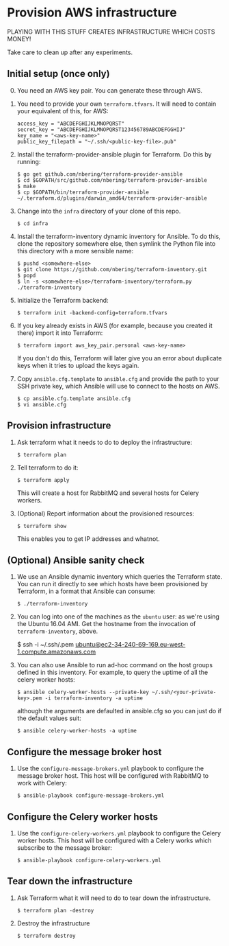 # Provision AWS infrastructure

PLAYING WITH THIS STUFF CREATES INFRASTRUCTURE WHICH COSTS MONEY!

Take care to clean up after any experiments.

## Initial setup (once only)

0. You need an AWS key pair. You can generate these through AWS.

1. You need to provide your own `terraform.tfvars`. It will need to contain
   your equivalent of this, for AWS:

       access_key = "ABCDEFGHIJKLMNOPQRST"
       secret_key = "ABCDEFGHIJKLMNOPQRST123456789ABCDEFGGHIJ"
       key_name = "<aws-key-name>"
       public_key_filepath = "~/.ssh/<public-key-file>.pub"

2. Install the terraform-provider-ansible plugin for Terraform. Do this by
   running:

       $ go get github.com/nbering/terraform-provider-ansible
       $ cd $GOPATH/src/github.com/nbering/terraform-provider-ansible
       $ make
       $ cp $GOPATH/bin/terraform-provider-ansible ~/.terraform.d/plugins/darwin_amd64/terraform-provider-ansible

3. Change into the `infra` directory of your clone of this repo.

       $ cd infra

4. Install the terraform-inventory dynamic inventory for Ansible. To do this,
   clone the repository somewhere else, then symlink the Python file into this
   directory with a more sensible name:

       $ pushd <somewhere-else>
       $ git clone https://github.com/nbering/terraform-inventory.git
       $ popd
       $ ln -s <somewhere-else>/terraform-inventory/terraform.py ./terraform-inventory

5. Initialize the Terraform backend:

       $ terraform init -backend-config=terraform.tfvars

6. If you key already exists in AWS (for example, because you created it there)
   import it into Terraform:

       $ terraform import aws_key_pair.personal <aws-key-name>

   If you don't do this, Terraform will later give you an error about
   duplicate keys when it tries to upload the keys again.

6. Copy `ansible.cfg.template` to `ansible.cfg` and provide the path to your
   SSH private key, which Ansible will use to connect to the hosts on AWS.

       $ cp ansible.cfg.template ansible.cfg
       $ vi ansible.cfg


## Provision infrastructure

1. Ask terraform what it needs to do to deploy the infrastructure:

       $ terraform plan

2. Tell terraform to do it:

       $ terraform apply

   This will create a host for RabbitMQ and several hosts for Celery workers.

3. (Optional) Report information about the provisioned resources:

       $ terraform show

   This enables you to get IP addresses and whatnot.

## (Optional) Ansible sanity check

1. We use an Ansible dynamic inventory which queries the Terraform state. You
   can run it directly to see which hosts have been provisioned by Terraform,
   in a format that Ansible can consume:

       $ ./terraform-inventory

2. You can log into one of the machines as the `ubuntu` user:
   as we're using the Ubuntu 16.04 AMI. Get the hostname from the invocation of
   `terraform-inventory`, above.

      $ ssh -i ~/.ssh/<your-private-key>.pem ubuntu@ec2-34-240-69-169.eu-west-1.compute.amazonaws.com

3. You can also use Ansible to run ad-hoc command on the host groups defined in
   this inventory. For example, to query the uptime of all the celery worker
   hosts:

       $ ansible celery-worker-hosts --private-key ~/.ssh/<your-private-key>.pem -i terraform-inventory -a uptime

   although the arguments are defaulted in ansible.cfg so you can just do if the
   default values suit:

       $ ansible celery-worker-hosts -a uptime


## Configure the message broker host

1. Use the `configure-message-brokers.yml` playbook to configure the message
   broker host. This host will be configured with RabbitMQ to work with Celery:

       $ ansible-playbook configure-message-brokers.yml


## Configure the Celery worker hosts

1. Use the `configure-celery-workers.yml` playbook to configure the Celery
   worker hosts. This host will be configured with a Celery works which
   subscribe to the message broker:

       $ ansible-playbook configure-celery-workers.yml


## Tear down the infrastructure

1. Ask Terraform what it will need to do to tear down the infrastructure.

       $ terraform plan -destroy

2. Destroy the infrastructure

       $ terraform destroy
